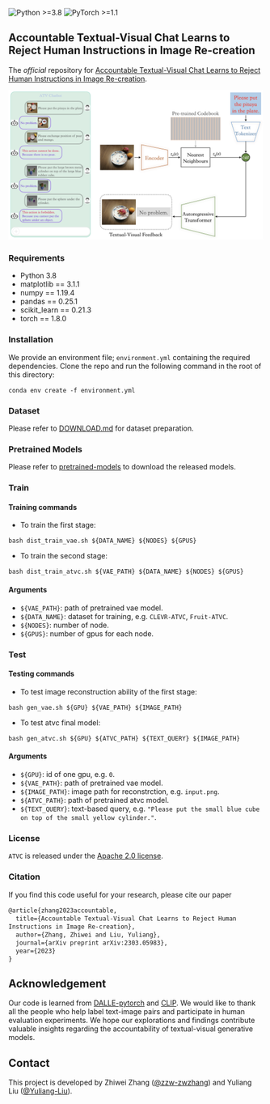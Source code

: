 ![Python >=3.8](https://img.shields.io/badge/Python->=3.8-blue.svg)
![PyTorch >=1.1](https://img.shields.io/badge/PyTorch->=1.1-yellow.svg)

## Accountable Textual-Visual Chat Learns to Reject Human Instructions in Image Re-creation

The *official* repository for [Accountable Textual-Visual Chat Learns to Reject
Human Instructions in Image Re-creation](https://arxiv.org/pdf/2303.05983.pdf).

![ The overall framework of ATVC.](./assets/atvc.png)

### Requirements

- Python 3.8
- matplotlib == 3.1.1
- numpy == 1.19.4
- pandas == 0.25.1
- scikit_learn == 0.21.3
- torch == 1.8.0

### Installation

We provide an environment file; ``environment.yml`` containing the required dependencies. Clone the repo and run the following command in the root of this directory:
```
conda env create -f environment.yml
```

### Dataset

Please refer to [DOWNLOAD.md](data/DOWNLOAD.md) for dataset preparation.


### Pretrained Models
Please refer to [pretrained-models](pretrained-models/README.md) to download the released models.


### Train

#### Training commands

+ To train the first stage:
```shell
bash dist_train_vae.sh ${DATA_NAME} ${NODES} ${GPUS}
```
+ To train the second stage:
```shell
bash dist_train_atvc.sh ${VAE_PATH} ${DATA_NAME} ${NODES} ${GPUS}
```

#### Arguments

+ `${VAE_PATH}`: path of pretrained vae model.
+ `${DATA_NAME}`: dataset for training, e.g. `CLEVR-ATVC`, `Fruit-ATVC`.
+ `${NODES}`: number of node.
+ `${GPUS}`: number of gpus for each node.


### Test

#### Testing commands

+ To test image reconstruction ability of the first stage:
```shell
bash gen_vae.sh ${GPU} ${VAE_PATH} ${IMAGE_PATH}
```
+ To test atvc final model:
```shell
bash gen_atvc.sh ${GPU} ${ATVC_PATH} ${TEXT_QUERY} ${IMAGE_PATH}
```

#### Arguments

+ `${GPU}`: id of one gpu, e.g. `0`.
+ `${VAE_PATH}`: path of pretrained vae model.
+ `${IMAGE_PATH}`: image path for reconstrction, e.g. `input.png`.
+ `${ATVC_PATH}`: path of pretrained atvc model.
+ `${TEXT_QUERY}`: text-based query, e.g. `"Please put the small blue cube on top of the small yellow cylinder."`.


### License

`ATVC` is released under the [Apache 2.0 license](LICENSE).


### Citation
If you find this code useful for your research, please cite our paper
```
@article{zhang2023accountable,
  title={Accountable Textual-Visual Chat Learns to Reject Human Instructions in Image Re-creation},
  author={Zhang, Zhiwei and Liu, Yuliang},
  journal={arXiv preprint arXiv:2303.05983},
  year={2023}
}
```

## Acknowledgement

Our code is learned from [DALLE-pytorch](https://github.com/lucidrains/DALLE-pytorch) and [CLIP](https://github.com/openai/CLIP). We would like to thank all the people who help label text-image pairs and participate in human evaluation experiments. We hope our explorations and findings contribute valuable insights regarding the accountability of textual-visual generative models.

## Contact

This project is developed by Zhiwei Zhang ([@zzw-zwzhang](https://github.com/zzw-zwzhang)) and Yuliang Liu ([@Yuliang-Liu](https://github.com/Yuliang-Liu)).
